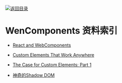 [![返回目录](https://parg.co/UGo)](https://parg.co/b4z) 




# WenComponents 资料索引



- [React and WebComponents](https://github.com/facebook/react/issues/5052)

- [Custom Elements That Work Anywhere](https://medium.com/dev-channel/custom-elements-that-work-anywhere-898e1dd2bc48#.swvaa2mrh)

- [The Case for Custom Elements: Part 1](https://medium.com/dev-channel/the-case-for-custom-elements-part-1-65d807b4b439#.lwf2nk59c)
- [神奇的Shadow DOM](https://aotu.io/notes/2016/06/24/Shadow-DOM/?hmsr=toutiao.io&utm_medium=toutiao.io&utm_source=toutiao.io)

